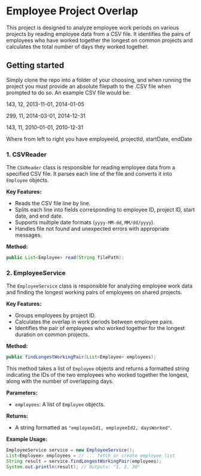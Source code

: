 # Employee Project Overlap
This project is designed to analyze employee work periods on various projects by reading employee data from a CSV file. It identifies the pairs of employees who have worked together the longest on common projects and calculates the total number of days they worked together.

## Getting started
Simply clone the repo into a folder of your choosing, and when running the project you must provide an absolute filepath to the .CSV file when prompted to do so. An example CSV file would be:

143, 12, 2013-11-01, 2014-01-05

299, 11, 2014-03-01, 2014-12-31

143, 11, 2010-01-01, 2010-12-31


Where from left to right you have employeeId, projectId, startDate, endDate

### 1. CSVReader
The `CSVReader` class is responsible for reading employee data from a specified CSV file. It parses each line of the file and converts it into `Employee` objects.

**Key Features:**
- Reads the CSV file line by line.
- Splits each line into fields corresponding to employee ID, project ID, start date, and end date.
- Supports multiple date formats (`yyyy-MM-dd`, `MM/dd/yyyy`).
- Handles file not found and unexpected errors with appropriate messages.

**Method:**
```java
public List<Employee> read(String filePath);
```
### 2. EmployeeService

The `EmployeeService` class is responsible for analyzing employee work data and finding the longest working pairs of employees on shared projects. 

**Key Features:**
- Groups employees by project ID.
- Calculates the overlap in work periods between employee pairs.
- Identifies the pair of employees who worked together for the longest duration on common projects.

**Method:**
```java
public findLongestWorkingPair(List<Employee> employees);
```

This method takes a list of `Employee` objects and returns a formatted string indicating the IDs of the two employees who worked together the longest, along with the number of overlapping days.

**Parameters:**
- `employees`: A list of `Employee` objects.

**Returns:**
- A string formatted as `"employeeId1, employeeId2, daysWorked"`.

**Example Usage:**
```java
EmployeeService service = new EmployeeService();
List<Employee> employees = // ... fetch or create employee list
String result = service.findLongestWorkingPair(employees);
System.out.println(result); // Outputs: "1, 2, 30"
